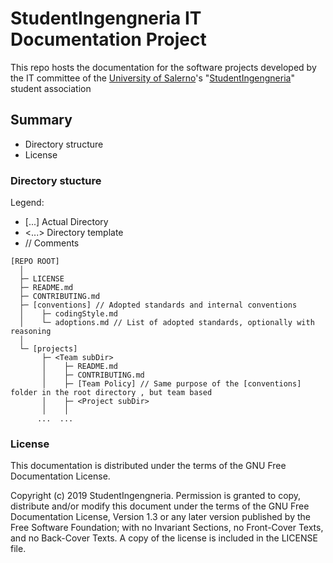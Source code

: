 # StudentIngengneria IT Documentation Project #
This repo hosts the documentation for the software projects developed by
the IT committee of the [University of Salerno](https://www.unisa.it)'s
"[StudentIngengneria](https://studentingengneria.it)" student
association

## Summary ##

- Directory structure
- License

### Directory stucture ###

Legend:
- [...] Actual Directory
- <...> Directory template
- // Comments

```
[REPO ROOT]
  │
  ├─ LICENSE
  ├─ README.md
  ├─ CONTRIBUTING.md
  ├─ [conventions] // Adopted standards and internal conventions
  │    ├─ codingStyle.md
  │    └─ adoptions.md // List of adopted standards, optionally with reasoning
  │
  └─ [projects]
       ├─ <Team subDir>
       │    ├─ README.md
       │    ├─ CONTRIBUTING.md
       │    ├─ [Team Policy] // Same purpose of the [conventions] folder in the root directory , but team based
       │    ├─ <Project subDir>
       │    │
      ...  ...
```

### License ###
This documentation is distributed under the terms of the GNU Free Documentation
License.

Copyright (c) 2019 StudentIngengneria.
Permission is granted to copy, distribute and/or modify this document
under the terms of the GNU Free Documentation License, Version 1.3
or any later version published by the Free Software Foundation;
with no Invariant Sections, no Front-Cover Texts, and no Back-Cover Texts.
A copy of the license is included in the LICENSE file.
